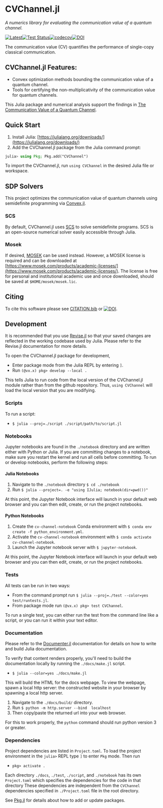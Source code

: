 # CVChannel.jl

*A numerics library for evaluating the communication value of a quantum channel.*

[![Latest](https://img.shields.io/badge/docs-latest-blue.svg)](https://ChitambarLab.github.io/cv-channel/dev)[![Test Status](https://github.com/ChitambarLab/cv-channel/actions/workflows/run_tests.yml/badge.svg?branch=main)](https://github.com/ChitambarLab/cv-channel/actions/workflows/run_tests.yml)[![codecov](https://codecov.io/gh/chitambarlab/cv-channel/branch/main/graph/badge.svg?token=a4zdwZxA58)](https://codecov.io/gh/chitambarlab/cv-channel)[![DOI](https://zenodo.org/badge/344167841.svg)](https://zenodo.org/badge/latestdoi/344167841)

The communication value (CV) quantifies the performance of single-copy classical
communication.

## CVChannel.jl Features:
* Convex optimization methods bounding the communication value of a quantum channel.
* Tools for certifying the non-multiplicativity of the communication value for
  quantum channels.

This Julia package and numerical analysis support the findings in
[The Communication Value of a Quantum Channel](arxiv_link).

## Quick Start

1. Install Julia: [https://julialang.org/downloads/](https://julialang.org/downloads/)
2. Add the CVChannel.jl package from the Julia command prompt:

```julia
julia> using Pkg; Pkg.add("CVChannel")
```

To import the CVChannel.jl, run `using CVChannel` in the desired Julia file or
workspace.

## SDP Solvers

This project optimizes the communication value of quantum channels using
semidefinite programming via [Convex.jl](https://jump.dev/Convex.jl/stable/).

### SCS

By default, CVChannel.jl uses [SCS](https://github.com/cvxgrp/scs)
to solve semidefinite programs.
SCS is an open-source numerical solver easily accessible through Julia.

### Mosek

If desired, [MOSEK](https://www.mosek.com/) can be used instead.
However, a MOSEK license is required and can be downloaded at
[https://www.mosek.com/products/academic-licenses/](https://www.mosek.com/products/academic-licenses/).
The license is free for personal and institutional academic use and once downloaded,
should be saved at `$HOME/mosek/mosek.lic`.

## Citing

To cite this software please see [CITATION.bib](https://github.com/ChitambarLab/cv-channel/blob/main/CITATION.bib) or [![DOI](https://zenodo.org/badge/344167841.svg)](https://zenodo.org/badge/latestdoi/344167841).

## Development

It is recommended that you use [Revise.jl](https://timholy.github.io/Revise.jl/stable/)
so that your saved changes are reflected in the working codebase used by Julia.
Please refer to the Revise.jl documentation for more details.

To open the CVChannel.jl package for development,
* Enter package mode from the Julia REPL by entering `]`.
* Run `(@vx.x) pkg> develop --local .`

This tells Julia to run code from the local version of the CVChannel.jl module
rather than from the github repository.
Thus, `using CVChannel` will load the local version that you are modifying.

### Scripts

To run a script:
* `$ julia --proj=./script ./script/path/to/script.jl`

### Notebooks

Jupyter notebooks are found in the `./notebook` directory and  are written
either with Python or Julia.
If you are committing changes to a notebook, make sure you restart the kernel and
run all cells before committing.
To run or develop notebooks, perform the following steps:

#### Julia Notebooks

1. Navigate to the `./notebook` directory `$ cd ./notebook`
2. Run `$ julia --project=. -e "using IJulia; notebook(dir=pwd())"`

At this point, the Jupyter Notebook interface will launch in your default web
browser and you can then edit, create, or run the project notebooks.

#### Python Notebooks

1. Create the `cv-channel-notebook` Conda environment with `$ conda env create -f python_environment.yml`.
2. Activate the `cv-channel-notebook` environment with `$ conda activate cv-channel-notebook`.
3. Launch the Jupyter notebook server with `$ jupyter-notebook`.

At this point, the Jupyter Notebook interface will launch in your default web
browser and you can then edit, create, or run the project notebooks.

### Tests

All tests can be run in two ways:
* From the command prompt run `$ julia --proj=./test --color=yes test/runtests.jl`.
* From package mode run `(@vx.x) pkg> test CVChannel`.

To run a single test, you can either run the test from the command line like a script,
or you can run it within your text editor.

### Documentation

Please refer to the [Documenter.jl](https://juliadocs.github.io/Documenter.jl/stable/)
documentation for details on how to write and build Julia documentation.

To verify that content renders properly, you'll need to build the documentation
locally by running the `./docs/make.jl` script.
* `$ julia --color=yes ./docs/make.jl`

This will build the HTML for the docs webpage.
To view the webpage, spawn a local http server:
the constructed website in your browser by spawning a local http server.
1. Navigate to the `./docs/build/` directory.
2. Run `$ python -m http.server --bind  localhost`
3. Then copy/paste the returned url into your web browser.

For this to work properly, the `python` command should run python version 3 or greater.

### Dependencies

Project dependencies are listed in `Project.toml`. To load the project environment
in the `julia>` REPL type `]` to enter `Pkg` mode. Then run
* `pkg> activate .`

Each directory `./docs`, `./test`, `./script`, and `./notebook` has its own
`Project.toml` which specifies the dependencies for the code in that directory
These dependencies are independent from the `CVChannel` dependencies specified
in `./Project.toml` file in the root directory.

See [Pkg.jl](https://julialang.github.io/Pkg.jl/v1/) for details about how to
add or update packages.

